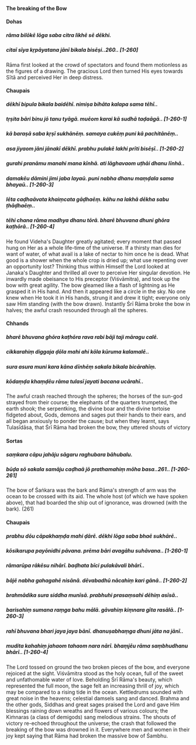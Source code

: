 #### The breaking of the Bow

#### Dohas

##### rāma bilōkē lōga saba citra likhē sē dēkhi.
##### citaī sīya kṛpāyatana jānī bikala bisēṣi..260.. [1-260]

Rāma first looked at the crowd of spectators and found them motionless as the figures of a drawing. The gracious Lord then turned His eyes towards Sītā and perceived Her in deep distress.

#### Chaupais

##### dēkhī bipula bikala baidēhī. nimiṣa bihāta kalapa sama tēhī..
##### tṛṣita bāri binu jō tanu tyāgā. muēom karai kā sudhā taḍaāgā.. [1-260-1]
##### kā baraṣā saba kṛṣī sukhānēṃ. samaya cukēṃ puni kā pachitānēṃ..
##### asa jiyaom jāni jānakī dēkhī. prabhu pulakē lakhi prīti bisēṣī.. [1-260-2]
##### gurahi pranāmu manahi mana kīnhā. ati lāghavaom uṭhāi dhanu līnhā..
##### damakēu dāmini jimi jaba layaū. puni nabha dhanu maṃḍala sama bhayaū.. [1-260-3]
##### lēta caḍhaāvata khaiṃcata gāḍhaēṃ. kāhu na lakhā dēkha sabu ṭhāḍhaēṃ..
##### tēhi chana rāma madhya dhanu tōrā. bharē bhuvana dhuni ghōra kaṭhōrā.. [1-260-4]

He found Videha's Daughter greatly agitated; every moment that passed hung on Her as a whole life-time of the universe. If a thirsty man dies for want of water, of what avail is a lake of nectar to him once he is dead. What good is a shower when the whole crop is dried up; what use repenting over an opportunity lost? Thinking thus within Himself the Lord looked at Janaka's Daughter and thrilled all over to perceive Her singular devotion. He inwardly made obeisance to His preceptor (Viśvāmitra), and took up the bow with great agility. The bow gleamed like a flash of lightning as He grasped it in His hand. And then it appeared like a circle in the sky. No one knew when He took it in His hands, strung it and drew it tight; everyone only saw Him standing (with the bow drawn). Instantly Śrī Rāma broke the bow in halves; the awful crash resounded through all the spheres.

#### Chhands

##### bharē bhuvana ghōra kaṭhōra rava rabi bāji taji māragu calē.
##### cikkarahiṃ diggaja ḍōla mahi ahi kōla kūruma kalamalē..
##### sura asura muni kara kāna dīnhēṃ sakala bikala bicārahīṃ.
##### kōdaṃḍa khaṃḍēu rāma tulasī jayati bacana ucārahī..

The awful crash reached through the spheres; the horses of the sun-god strayed from their course; the elephants of the quarters trumpeted, the earth shook; the serpentking, the divine boar and the divine tortoise fidgeted about, Gods, demons and sages put their hands to their ears, and all began anxiously to ponder the cause; but when they learnt, says Tulasīdāsa, that Śrī Rāma had broken the bow, they uttered shouts of victory

#### Sortas

##### saṃkara cāpu jahāju sāgaru raghubara bāhubalu.
##### būḍa sō sakala samāju caḍhaā jō prathamahiṃ mōha basa..261.. [1-260-261]

The bow of Śaṅkara was the bark and Rāma's strength of arm was the ocean to be crossed with its aid. The whole host (of which we have spoken above), that had boarded the ship out of ignorance, was drowned (with the bark). (261)

#### Chaupais

##### prabhu dōu cāpakhaṃḍa mahi ḍārē. dēkhi lōga saba bhaē sukhārē..
##### kōsikarupa payōnidhi pāvana. prēma bāri avagāhu suhāvana.. [1-260-1]
##### rāmarūpa rākēsu nihārī. baḍhata bīci pulakāvali bhārī..
##### bājē nabha gahagahē nisānā. dēvabadhū nācahiṃ kari gānā.. [1-260-2]
##### brahmādika sura siddha munīsā. prabhuhi prasaṃsahi dēhiṃ asīsā..
##### barisahiṃ sumana raṃga bahu mālā. gāvahiṃ kiṃnara gīta rasālā.. [1-260-3]
##### rahī bhuvana bhari jaya jaya bānī. dhanuṣabhaṃga dhuni jāta na jānī..
##### mudita kahahiṃ jahaom tahaom nara nārī. bhaṃjēu rāma saṃbhudhanu bhārī.. [1-260-4]

The Lord tossed on ground the two broken pieces of the bow, and everyone rejoiced at the sight. Viśvāmitra stood as the holy ocean, full of the sweet and unfathomable water of love. Beholding Śrī Rāma's beauty, which represented the full moon, the sage felt an increasing thrill of joy, which may be compared to a rising tide in the ocean. Kettledrums sounded with great noise in the heavens; celestial damsels sang and danced. Brahma and the other gods, Siddhas and great sages praised the Lord and gave Him blessings raining down wreaths and flowers of various colours; the Kiṁnaras (a class of demigods) sang melodious strains. The shouts of victory re-echoed throughout the universe; the crash that followed the breaking of the bow was drowned in it. Everywhere men and women in their joy kept saying that Rāma had broken the massive bow of Śambhu.